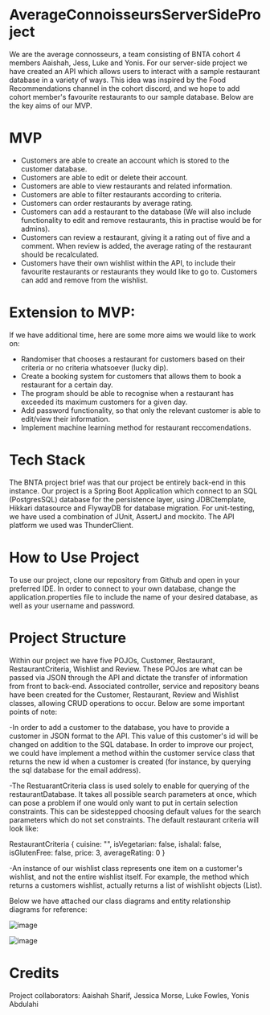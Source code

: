# AverageConnoisseursServerSideProject

We are the average connosseurs, a team consisting of BNTA cohort 4 members Aaishah, Jess, Luke and Yonis. For our server-side project we have created an API which allows users to interact with a sample restaurant database in a variety of ways. This idea was inspired by the Food Recommendations channel in the cohort discord, and we hope to add cohort member's favourite restaurants to our sample database. Below are the key aims of our MVP.


# MVP

- Customers are able to create an account which is stored to the customer database.
- Customers are able to edit or delete their account.
- Customers are able to view restaurants and related information.
- Customers are able to filter restaurants according to criteria.
- Customers can order restaurants by average rating.
- Customers can add a restaurant to the database (We will also include functionality to edit and remove restaurants, this in practise would be for admins).
- Customers can review a restaurant, giving it a rating out of five and a comment. When review is added, the average rating of the restaurant should be recalculated.
- Customers have their own wishlist within the API, to include their favourite restaurants or restaurants they would like to go to. Customers can add and remove from the wishlist.

# Extension to MVP: 

If we have additional time, here are some more aims we would like to work on:

- Randomiser that chooses a restaurant for customers based on their criteria or no criteria whatsoever (lucky dip).
- Create a booking system for customers that allows them to book a restaurant for a certain day.
- The program should be able to recognise when a restaurant has exceeded its maximum customers for a given day.
- Add password functionality, so that only the relevant customer is able to edit/view their information.
- Implement machine learning method for restaurant reccomendations.

# Tech Stack

The BNTA project brief was that our project be entirely back-end in this instance. Our project is a Spring Boot Application which connect to an SQL (PostgresSQL) database for the persistence layer, using JDBCtemplate, Hikkari datasource and FlywayDB for database migration. For unit-testing, we have used a combination of JUnit, AssertJ and mockito. The API platform we used was ThunderClient.

# How to Use Project

To use our project, clone our repository from Github and open in your preferred IDE. In order to connect to your own database, change the application.properties file to include the name of your desired database, as well as your username and password.

# Project Structure

Within our project we have five POJOs, Customer, Restaurant, RestaurantCriteria, Wishlist and Review. These POJos are what can be passed via JSON through the API and dictate the transfer of information from front to back-end. Associated controller, service and repository beans have been created for the Customer, Restaurant, Review and Wishlist classes, allowing CRUD operations to occur. Below are some important points of note:

-In order to add a customer to the database, you have to provide a customer in JSON format to the API. This value of this customer's id will be changed on addition to the SQL database. In order to improve our project, we could have implement a method within the customer service class that returns the new id when a customer is created (for instance, by querying the sql database for the email address).

-The RestuarantCriteria class is used solely to enable for querying of the restaurantDatabase. It takes all possible search parameters at once, which can pose a problem if one would only want to put in certain selection constraints. This can be sidestepped choosing default values for the search parameters which do not set constraints. The default restaurant criteria will look like:

RestaurantCriteria {
cuisine: "",
isVegetarian: false,
ishalal: false,
isGlutenFree: false,
price: 3,
averageRating: 0
}

-An instance of our wishlist class represents one item on a customer's wishlist, and not the entire wishlist itself. For example, the method which returns a customers wishlist, actually returns a list of wishlisht objects (List<Wishlist>).

  
Below we have attached our class diagrams and entity relationship diagrams for reference:
  
  
  ![image](https://user-images.githubusercontent.com/83702748/143553860-109ffb82-a1ed-48fe-9c15-472126e33d27.png)
  
  ![image](https://user-images.githubusercontent.com/83702748/143553959-b77f5241-0be9-4b69-a3f1-5f4dcf06aa80.png)

  
  
# Credits
  
  Project collaborators: Aaishah Sharif, Jessica Morse, Luke Fowles, Yonis Abdulahi


